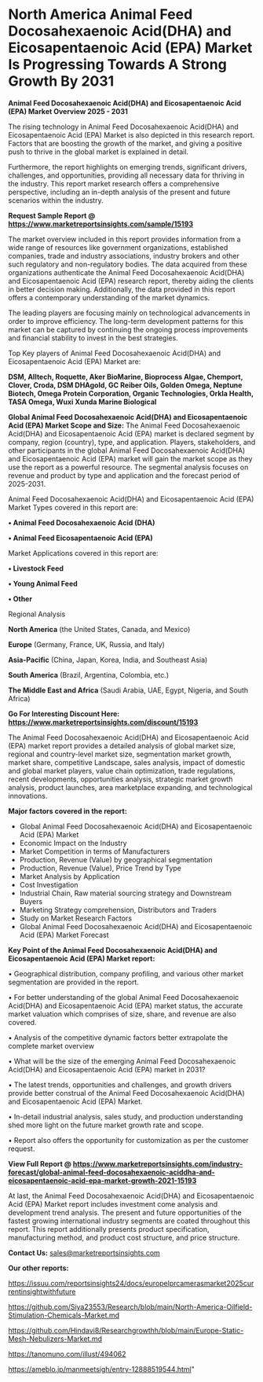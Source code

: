 # North America Animal Feed Docosahexaenoic Acid(DHA) and Eicosapentaenoic Acid (EPA) Market Is Progressing Towards A Strong Growth By 2031

<Strong> Animal Feed Docosahexaenoic Acid(DHA) and Eicosapentaenoic Acid (EPA) Market Overview 2025 - 2031</strong>

The rising technology in Animal Feed Docosahexaenoic Acid(DHA) and Eicosapentaenoic Acid (EPA) Market is also depicted in this research report. Factors that are boosting the growth of the market, and giving a positive push to thrive in the global market is explained in detail.

Furthermore, the report highlights on emerging trends, significant drivers, challenges, and opportunities, providing all necessary data for thriving in the industry. This report market research offers a comprehensive perspective, including an in-depth analysis of the present and future scenarios within the industry.

<strong>Request Sample Report @ <a href=https://www.marketreportsinsights.com/sample/15193>https://www.marketreportsinsights.com/sample/15193</a></strong>

The market overview included in this report provides information from a wide range of resources like government organizations, established companies, trade and industry associations, industry brokers and other such regulatory and non-regulatory bodies. The data acquired from these organizations authenticate the Animal Feed Docosahexaenoic Acid(DHA) and Eicosapentaenoic Acid (EPA) research report, thereby aiding the clients in better decision making. Additionally, the data provided in this report offers a contemporary understanding of the market dynamics.

The leading players are focusing mainly on technological advancements in order to improve efficiency. The long-term development patterns for this market can be captured by continuing the ongoing process improvements and financial stability to invest in the best strategies.

Top Key players of Animal Feed Docosahexaenoic Acid(DHA) and Eicosapentaenoic Acid (EPA) Market are:

<strong>DSM, Alltech, Roquette, Aker BioMarine, Bioprocess Algae, Chemport, Clover, Croda, DSM DHAgold, GC Reiber Oils, Golden Omega, Neptune Biotech, Omega Protein Corporation, Organic Technologies, Orkla Health, TASA Omega, Wuxi Xunda Marine Biological</strong>

<strong><b>Global Animal Feed Docosahexaenoic Acid(DHA) and Eicosapentaenoic Acid (EPA) Market Scope and Size:</b></strong>
The Animal Feed Docosahexaenoic Acid(DHA) and Eicosapentaenoic Acid (EPA) market is declared segment by company, region (country), type, and application. Players, stakeholders, and other participants in the global Animal Feed Docosahexaenoic Acid(DHA) and Eicosapentaenoic Acid (EPA) market will gain the market scope as they use the report as a powerful resource. The segmental analysis focuses on revenue and product by type and application and the forecast period of 2025-2031.

Animal Feed Docosahexaenoic Acid(DHA) and Eicosapentaenoic Acid (EPA) Market Types covered in this report are:

<strong>• Animal Feed Docosahexaenoic Acid (DHA)

• Animal Feed Eicosapentaenoic Acid (EPA)</strong>

Market Applications covered in this report are:

<strong>• Livestock Feed

• Young Animal Feed

• Other</strong> 

Regional Analysis

<strong>North America</strong> (the United States, Canada, and Mexico)

<strong>Europe</strong> (Germany, France, UK, Russia, and Italy)

<strong>Asia-Pacific</strong> (China, Japan, Korea, India, and Southeast Asia)

<strong>South America</strong> (Brazil, Argentina, Colombia, etc.)

<strong>The Middle East and Africa</strong> (Saudi Arabia, UAE, Egypt, Nigeria, and South Africa)

<strong>Go For Interesting Discount Here: <a href=https://www.marketreportsinsights.com/discount/15193>https://www.marketreportsinsights.com/discount/15193</a></strong>

The Animal Feed Docosahexaenoic Acid(DHA) and Eicosapentaenoic Acid (EPA) market report provides a detailed analysis of global market size, regional and country-level market size, segmentation market growth, market share, competitive Landscape, sales analysis, impact of domestic and global market players, value chain optimization, trade regulations, recent developments, opportunities analysis, strategic market growth analysis, product launches, area marketplace expanding, and technological innovations.

<strong><b>Major factors covered in the report:</b></strong>
<ul>
  <li>Global Animal Feed Docosahexaenoic Acid(DHA) and Eicosapentaenoic Acid (EPA) Market </li>
  <li>Economic Impact on the Industry</li>
  <li>Market Competition in terms of Manufacturers</li>
  <li>Production, Revenue (Value) by geographical segmentation</li>
  <li>Production, Revenue (Value), Price Trend by Type</li>
  <li>Market Analysis by Application</li>
  <li>Cost Investigation</li>
  <li>Industrial Chain, Raw material sourcing strategy and Downstream Buyers</li>
  <li>Marketing Strategy comprehension, Distributors and Traders</li>
  <li>Study on Market Research Factors</li>
  <li>Global Animal Feed Docosahexaenoic Acid(DHA) and Eicosapentaenoic Acid (EPA) Market Forecast</li>
</ul>

<strong><b>Key Point of the Animal Feed Docosahexaenoic Acid(DHA) and Eicosapentaenoic Acid (EPA) Market report:</b></strong>

• Geographical distribution, company profiling, and various other market segmentation are provided in the report.

• For better understanding of the global Animal Feed Docosahexaenoic Acid(DHA) and Eicosapentaenoic Acid (EPA) market status, the accurate market valuation which comprises of size, share, and revenue are also covered.

• Analysis of the competitive dynamic factors better extrapolate the complete market overview

• What will be the size of the emerging Animal Feed Docosahexaenoic Acid(DHA) and Eicosapentaenoic Acid (EPA) market in 2031?

• The latest trends, opportunities and challenges, and growth drivers provide better construal of the Animal Feed Docosahexaenoic Acid(DHA) and Eicosapentaenoic Acid (EPA) Market.

• In-detail industrial analysis, sales study, and production understanding shed more light on the future market growth rate and scope.

• Report also offers the opportunity for customization as per the customer request.

<strong><b>View Full Report @ <a href=https://www.marketreportsinsights.com/industry-forecast/global-animal-feed-docosahexaenoic-aciddha-and-eicosapentaenoic-acid-epa-market-growth-2021-15193>https://www.marketreportsinsights.com/industry-forecast/global-animal-feed-docosahexaenoic-aciddha-and-eicosapentaenoic-acid-epa-market-growth-2021-15193</a></b></strong>


At last, the Animal Feed Docosahexaenoic Acid(DHA) and Eicosapentaenoic Acid (EPA) Market report includes investment come analysis and development trend analysis. The present and future opportunities of the fastest growing international industry segments are coated throughout this report. This report additionally presents product specification, manufacturing method, and product cost structure, and price structure.

<strong>Contact Us:</strong>
sales@marketreportsinsights.com

<strong>Our other reports:</strong>

<a href=https://issuu.com/reportsinsights24/docs/europelprcamerasmarket2025currentinsightwithfuture>https://issuu.com/reportsinsights24/docs/europelprcamerasmarket2025currentinsightwithfuture</a>

<a href=https://github.com/Siya23553/Research/blob/main/North-America-Oilfield-Stimulation-Chemicals-Market.md>https://github.com/Siya23553/Research/blob/main/North-America-Oilfield-Stimulation-Chemicals-Market.md</a>

<a href=https://github.com/Hindavi8/Researchgrowthh/blob/main/Europe-Static-Mesh-Nebulizers-Market.md>https://github.com/Hindavi8/Researchgrowthh/blob/main/Europe-Static-Mesh-Nebulizers-Market.md</a>

<a href=https://tanomuno.com/illust/494062>https://tanomuno.com/illust/494062</a>

<a href=https://ameblo.jp/manmeetsigh/entry-12888519544.html>https://ameblo.jp/manmeetsigh/entry-12888519544.html</a>"
